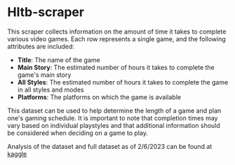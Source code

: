 # Hltb-scraper

This scraper collects information on the amount of time it takes to complete various video games. Each row represents a single game, and the following attributes are included:

- **Title**: The name of the game
- **Main Story**: The estimated number of hours it takes to complete the game's main story
- **All Styles**: The estimated number of hours it takes to complete the game in all styles and modes
- **Platforms**: The platforms on which the game is available

This dataset can be used to help determine the length of a game and plan one's gaming schedule. It is important to note that completion times may vary based on individual playstyles and that additional information should be considered when deciding on a game to play.

Analysis of the dataset and full dataset as of 2/6/2023 can be found at [kaggle](https://www.kaggle.com/datasets/baraazaid/how-long-to-beat-video-games) 
